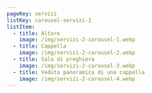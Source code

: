 ```yaml
---
pageKey: servizi
listKey: carousel-servizi-2
listItem:
  - title: Altare
    image: /img/servizi-2-carousel-1.webp
  - title: Cappella
    image: /img/servizi-2-carousel-2.webp
  - title: Sala di preghiera
    image: /img/servizi-2-carousel-3.webp
  - title: Veduta panoramica di una cappella
    image: /img/servizi-2-carousel-4.webp
---
```

